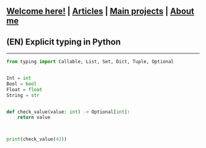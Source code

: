 ## [Welcome here!](https://vpenando.github.io) | [Articles](https://vpenando.github.io/articles.html) | [Main projects](https://vpenando.github.io/projects.html) | [About me](https://vpenando.github.io/about.html)

## (EN) Explicit typing in Python

---


```py
from typing import Callable, List, Set, Dict, Tuple, Optional


Int = int
Bool = bool
Float = float
String = str


def check_value(value: int) -> Optional[int]:
    return value



print(check_value(42))
```
